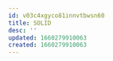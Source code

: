 ```yaml
---
id: v03c4xgyco81innvtbwsn60
title: SOLID
desc: ''
updated: 1660279910063
created: 1660279910063
---
```

